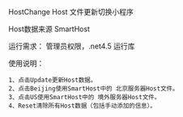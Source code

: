 HostChange Host 文件更新切换小程序

Host数据来源 SmartHost

运行需求： 管理员权限，.net4.5 运行库

使用说明： 

	1、点击Update更新Host数据。
	2、点击Beijing使用SmartHost中的 北京服务器Host文件。
	3、点击US使用SmartHost中的 境外服务器Host文件。
	4、Reset清除所有Host数据（包括手动添加的信息）。